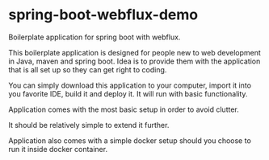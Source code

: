 # spring-boot-webflux-demo
Boilerplate application for spring boot with webflux.

This boilerplate application is designed for people new to web development in Java, maven and spring boot. Idea is to provide them with the application that is all set up so they can get right to coding.

You can simply download this application to your computer, import it into you favorite IDE, build it and deploy it. It will run with basic functionality.

Application comes with the most basic setup in order to avoid clutter.

It should be relatively simple to extend it further.

Application also comes with a simple docker setup should you choose to run it inside docker container.
